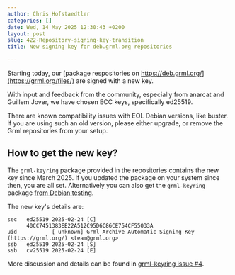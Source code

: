 ```yaml
---
author: Chris Hofstaedtler
categories: []
date: Wed, 14 May 2025 12:30:43 +0200
layout: post
slug: 422-Repository-signing-key-transition
title: New signing key for deb.grml.org repositories

---
```

Starting today, our [package respositories on https://deb.grml.org/](https://grml.org/files/) are signed with a new key.

With input and feedback from the community, especially from anarcat and Guillem Jover, we have chosen ECC keys, specifically ed25519.

There are known compatibility issues with EOL Debian versions, like buster.
If you are using such an old version, please either upgrade, or remove the Grml repositories from your setup.

## How to get the new key?

The `grml-keyring` package provided in the repositories contains the new key since March 2025.
If you updated the package on your system since then, you are all set.
Alternatively you can also get the `grml-keyring` package [from Debian testing](https://packages.debian.org/trixie/grml-keyring).

The new key's details are:
```
sec   ed25519 2025-02-24 [C]
      40CC7451383EE22A512C95D6C86CE754CF55033A
uid           [ unknown] Grml Archive Automatic Signing Key (https://grml.org/) <team@grml.org>
ssb   ed25519 2025-02-24 [S]
ssb   cv25519 2025-02-24 [E]
```

More discussion and details can be found in [grml-keyring issue #4](https://github.com/grml/grml-keyring/issues/4).
